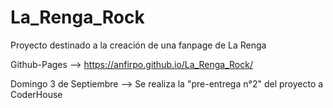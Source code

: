 # La_Renga_Rock
Proyecto destinado a la creación de una fanpage de La Renga

Github-Pages --> https://anfirpo.github.io/La_Renga_Rock/

Domingo 3 de Septiembre --> Se realiza la "pre-entrega n°2" del proyecto a CoderHouse
